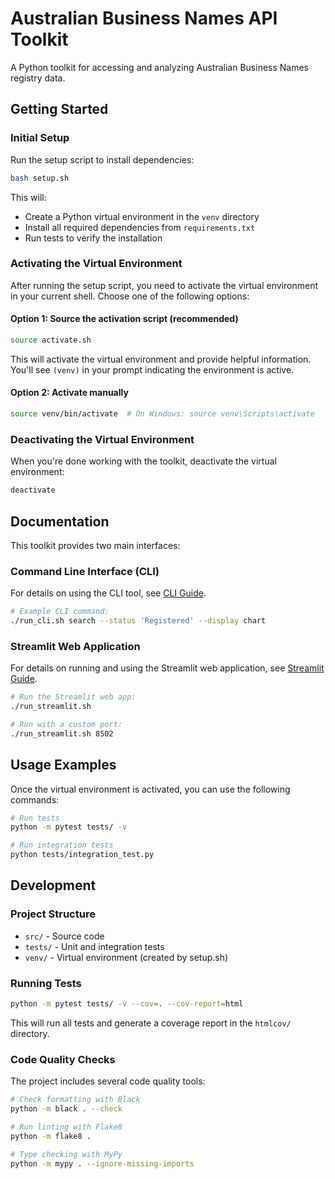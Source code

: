 # Australian Business Names API Toolkit

A Python toolkit for accessing and analyzing Australian Business Names registry data.

## Getting Started

### Initial Setup

Run the setup script to install dependencies:

```bash
bash setup.sh
```

This will:
- Create a Python virtual environment in the `venv` directory
- Install all required dependencies from `requirements.txt`
- Run tests to verify the installation

### Activating the Virtual Environment

After running the setup script, you need to activate the virtual environment in your current shell. Choose one of the following options:

#### Option 1: Source the activation script (recommended)

```bash
source activate.sh
```

This will activate the virtual environment and provide helpful information. You'll see `(venv)` in your prompt indicating the environment is active.

#### Option 2: Activate manually

```bash
source venv/bin/activate  # On Windows: source venv\Scripts\activate
```

### Deactivating the Virtual Environment

When you're done working with the toolkit, deactivate the virtual environment:

```bash
deactivate
```

## Documentation

This toolkit provides two main interfaces:

### Command Line Interface (CLI)

For details on using the CLI tool, see [CLI Guide](CLI_GUIDE.md).

```bash
# Example CLI command:
./run_cli.sh search --status 'Registered' --display chart
```

### Streamlit Web Application

For details on running and using the Streamlit web application, see [Streamlit Guide](STREAMLIT_GUIDE.md).

```bash
# Run the Streamlit web app:
./run_streamlit.sh

# Run with a custom port:
./run_streamlit.sh 8502
```

## Usage Examples

Once the virtual environment is activated, you can use the following commands:

```bash
# Run tests
python -m pytest tests/ -v

# Run integration tests
python tests/integration_test.py
```

## Development

### Project Structure

- `src/` - Source code
- `tests/` - Unit and integration tests
- `venv/` - Virtual environment (created by setup.sh)

### Running Tests

```bash
python -m pytest tests/ -v --cov=. --cov-report=html
```

This will run all tests and generate a coverage report in the `htmlcov/` directory.

### Code Quality Checks

The project includes several code quality tools:

```bash
# Check formatting with Black
python -m black . --check

# Run linting with Flake8
python -m flake8 .

# Type checking with MyPy
python -m mypy . --ignore-missing-imports
```

